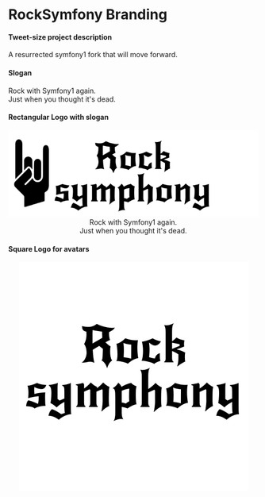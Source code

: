 RockSymfony Branding
======================

#### Tweet-size project description 

A resurrected symfony1 fork that will move forward.


#### Slogan

Rock with Symfony1 again.<br/>
Just when you thought it's dead.


#### Rectangular Logo with slogan
 
<p align="center">
  <img src="logo/logo_hand.png" alt="Rock Symfony"><br/>
  Rock with Symfony1 again.<br/>
  Just when you thought it's dead.
</p>


#### Square Logo for avatars

<p align="center">
  <img src="logo/logo_square.png" alt="Rock Symfony"><br/>
</p>